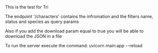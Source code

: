 This is the test for Tri

The endpoint '/characters' contains the infromation and the filters name, status and species as query params 

Also if you add the download param equal to true you will be able to download the JSON in a file

To run the server execute the command: uvicorn main:app --reload  